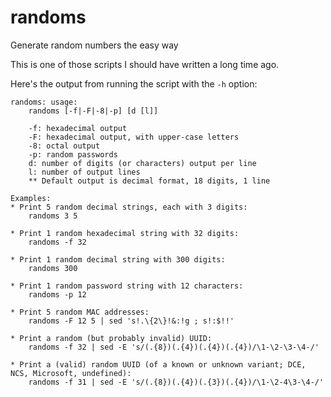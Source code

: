# randoms
Generate random numbers the easy way

This is one of those scripts I should have written a long time ago.

Here's the output from running the script with the `-h` option:
```
randoms: usage:
    randoms [-f|-F|-8|-p] [d [l]]

    -f: hexadecimal output
    -F: hexadecimal output, with upper-case letters
    -8: octal output
    -p: random passwords
    d: number of digits (or characters) output per line
    l: number of output lines
    ** Default output is decimal format, 18 digits, 1 line

Examples:
* Print 5 random decimal strings, each with 3 digits:
    randoms 3 5

* Print 1 random hexadecimal string with 32 digits:
    randoms -f 32

* Print 1 random decimal string with 300 digits:
    randoms 300

* Print 1 random password string with 12 characters:
    randoms -p 12

* Print 5 random MAC addresses:
    randoms -F 12 5 | sed 's!.\{2\}!&:!g ; s!:$!!' 

* Print a random (but probably invalid) UUID:
    randoms -f 32 | sed -E 's/(.{8})(.{4})(.{4})(.{4})/\1-\2-\3-\4-/'

* Print a (valid) random UUID (of a known or unknown variant; DCE, NCS, Microsoft, undefined):
    randoms -f 31 | sed -E 's/(.{8})(.{4})(.{3})(.{4})/\1-\2-4\3-\4-/'
```
